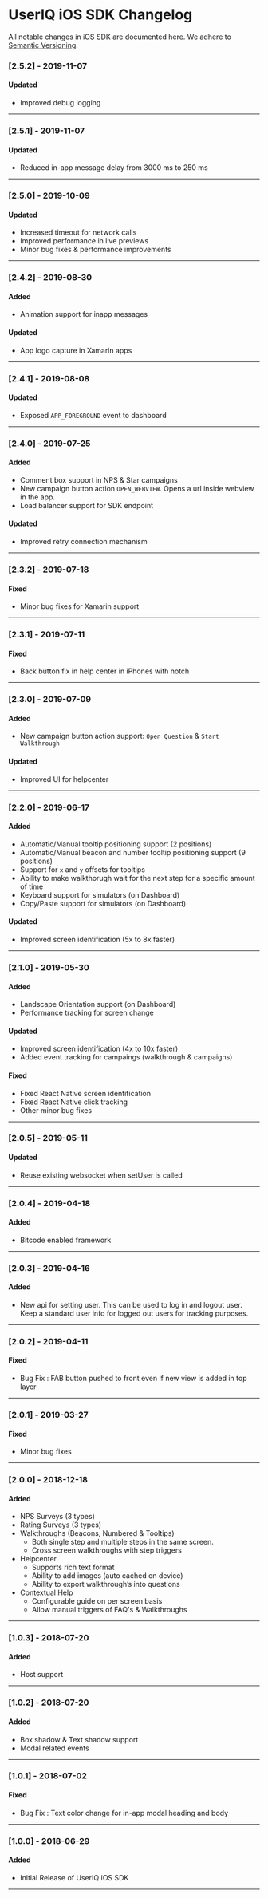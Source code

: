 # UserIQ iOS SDK Changelog

All notable changes in iOS SDK are documented here. We adhere to
[Semantic Versioning](http://semver.org/spec/v2.0.0.html).

### [2.5.2] - 2019-11-07

#### Updated

- Improved debug logging

---


### [2.5.1] - 2019-11-07

#### Updated

- Reduced in-app message delay from 3000 ms to 250 ms

---

### [2.5.0] - 2019-10-09

#### Updated

- Increased timeout for network calls
- Improved performance in live previews
- Minor bug fixes & performance improvements

---

### [2.4.2] - 2019-08-30

#### Added

- Animation support for inapp messages

#### Updated

- App logo capture in Xamarin apps

---

### [2.4.1] - 2019-08-08

#### Updated

- Exposed `APP_FOREGROUND` event to dashboard

---

### [2.4.0] - 2019-07-25

#### Added

- Comment box support in NPS & Star campaigns
- New campaign button action `OPEN_WEBVIEW`. Opens a url inside webview in the app.
- Load balancer support for SDK endpoint

#### Updated

- Improved retry connection mechanism

---

### [2.3.2] - 2019-07-18

#### Fixed

- Minor bug fixes for Xamarin support

---

### [2.3.1] - 2019-07-11

#### Fixed

- Back button fix in help center in iPhones with notch

---

### [2.3.0] - 2019-07-09

#### Added

- New campaign button action support: `Open Question` & `Start Walkthrough`

#### Updated

- Improved UI for helpcenter

---

### [2.2.0] - 2019-06-17

#### Added

- Automatic/Manual tooltip positioning support (2 positions)
- Automatic/Manual beacon and number tooltip positioning support (9 positions)
- Support for `x` and `y` offsets for tooltips
- Ability to make walkthorugh wait for the next step for a specific amount of time
- Keyboard support for simulators (on Dashboard)
- Copy/Paste support for simulators (on Dashboard)

#### Updated

- Improved screen identification (5x to 8x faster)

---

### [2.1.0] - 2019-05-30

#### Added

- Landscape Orientation support (on Dashboard)
- Performance tracking for screen change

#### Updated

- Improved screen identification (4x to 10x faster)
- Added event tracking for campaings (walkthrough & campaigns)

#### Fixed

- Fixed React Native screen identification
- Fixed React Native click tracking
- Other minor bug fixes

---

### [2.0.5] - 2019-05-11

#### Updated

- Reuse existing websocket when setUser is called

---

### [2.0.4] - 2019-04-18

#### Added

- Bitcode enabled framework

---

### [2.0.3] - 2019-04-16

#### Added

- New api for setting user. This can be used to log in and logout user. Keep a standard user info for logged out users for tracking purposes.

---

### [2.0.2] - 2019-04-11

#### Fixed

- Bug Fix : FAB button pushed to front even if new view is added in top layer

---

### [2.0.1] - 2019-03-27

#### Fixed

- Minor bug fixes

---

### [2.0.0] - 2018-12-18

#### Added

- NPS Surveys (3 types)
- Rating Surveys (3 types)
- Walkthroughs (Beacons, Numbered & Tooltips)
  - Both single step and multiple steps in the same screen.
  - Cross screen walkthroughs with step triggers
- Helpcenter
  - Supports rich text format
  - Ability to add images (auto cached on device)
  - Ability to export walkthrough’s into questions
- Contextual Help
  - Configurable guide on per screen basis
  - Allow manual triggers of FAQ's & Walkthroughs

---

### [1.0.3] - 2018-07-20

#### Added

- Host support

---

### [1.0.2] - 2018-07-20

#### Added

- Box shadow & Text shadow support
- Modal related events

---

### [1.0.1] - 2018-07-02

#### Fixed

- Bug Fix : Text color change for in-app modal heading and body

---

### [1.0.0] - 2018-06-29

#### Added

- Initial Release of UserIQ iOS SDK

---
